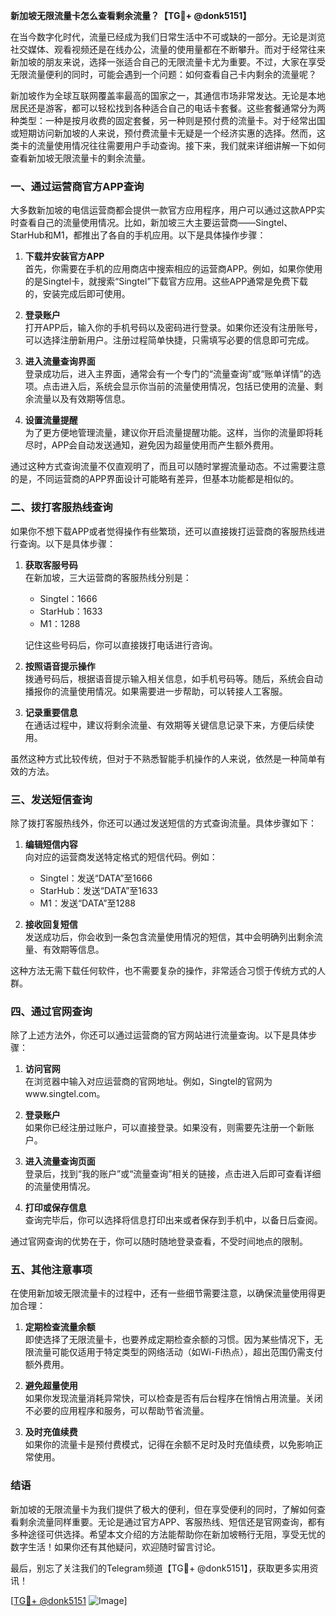 **新加坡无限流量卡怎么查看剩余流量？【TG💪+ @donk5151】**

在当今数字化时代，流量已经成为我们日常生活中不可或缺的一部分。无论是浏览社交媒体、观看视频还是在线办公，流量的使用量都在不断攀升。而对于经常往来新加坡的朋友来说，选择一张适合自己的无限流量卡尤为重要。不过，大家在享受无限流量便利的同时，可能会遇到一个问题：如何查看自己卡内剩余的流量呢？

新加坡作为全球互联网覆盖率最高的国家之一，其通信市场非常发达。无论是本地居民还是游客，都可以轻松找到各种适合自己的电话卡套餐。这些套餐通常分为两种类型：一种是按月收费的固定套餐，另一种则是预付费的流量卡。对于经常出国或短期访问新加坡的人来说，预付费流量卡无疑是一个经济实惠的选择。然而，这类卡的流量使用情况往往需要用户手动查询。接下来，我们就来详细讲解一下如何查看新加坡无限流量卡的剩余流量。

### **一、通过运营商官方APP查询**

大多数新加坡的电信运营商都会提供一款官方应用程序，用户可以通过这款APP实时查看自己的流量使用情况。比如，新加坡三大主要运营商——Singtel、StarHub和M1，都推出了各自的手机应用。以下是具体操作步骤：

1. **下载并安装官方APP**  
   首先，你需要在手机的应用商店中搜索相应的运营商APP。例如，如果你使用的是Singtel卡，就搜索“Singtel”下载官方应用。这些APP通常是免费下载的，安装完成后即可使用。

2. **登录账户**  
   打开APP后，输入你的手机号码以及密码进行登录。如果你还没有注册账号，可以选择注册新用户。注册过程简单快捷，只需填写必要的信息即可完成。

3. **进入流量查询界面**  
   登录成功后，进入主界面，通常会有一个专门的“流量查询”或“账单详情”的选项。点击进入后，系统会显示你当前的流量使用情况，包括已使用的流量、剩余流量以及有效期等信息。

4. **设置流量提醒**  
   为了更方便地管理流量，建议你开启流量提醒功能。这样，当你的流量即将耗尽时，APP会自动发送通知，避免因为超量使用而产生额外费用。

通过这种方式查询流量不仅直观明了，而且可以随时掌握流量动态。不过需要注意的是，不同运营商的APP界面设计可能略有差异，但基本功能都是相似的。

### **二、拨打客服热线查询**

如果你不想下载APP或者觉得操作有些繁琐，还可以直接拨打运营商的客服热线进行查询。以下是具体步骤：

1. **获取客服号码**  
   在新加坡，三大运营商的客服热线分别是：
   - Singtel：1666  
   - StarHub：1633  
   - M1：1288  

   记住这些号码后，你可以直接拨打电话进行咨询。

2. **按照语音提示操作**  
   拨通号码后，根据语音提示输入相关信息，如手机号码等。随后，系统会自动播报你的流量使用情况。如果需要进一步帮助，可以转接人工客服。

3. **记录重要信息**  
   在通话过程中，建议将剩余流量、有效期等关键信息记录下来，方便后续使用。

虽然这种方式比较传统，但对于不熟悉智能手机操作的人来说，依然是一种简单有效的方法。

### **三、发送短信查询**

除了拨打客服热线外，你还可以通过发送短信的方式查询流量。具体步骤如下：

1. **编辑短信内容**  
   向对应的运营商发送特定格式的短信代码。例如：
   - Singtel：发送“DATA”至1666  
   - StarHub：发送“DATA”至1633  
   - M1：发送“DATA”至1288  

2. **接收回复短信**  
   发送成功后，你会收到一条包含流量使用情况的短信，其中会明确列出剩余流量、有效期等信息。

这种方法无需下载任何软件，也不需要复杂的操作，非常适合习惯于传统方式的人群。

### **四、通过官网查询**

除了上述方法外，你还可以通过运营商的官方网站进行流量查询。以下是具体步骤：

1. **访问官网**  
   在浏览器中输入对应运营商的官网地址。例如，Singtel的官网为www.singtel.com。

2. **登录账户**  
   如果你已经注册过账户，可以直接登录。如果没有，则需要先注册一个新账户。

3. **进入流量查询页面**  
   登录后，找到“我的账户”或“流量查询”相关的链接，点击进入后即可查看详细的流量使用情况。

4. **打印或保存信息**  
   查询完毕后，你可以选择将信息打印出来或者保存到手机中，以备日后查阅。

通过官网查询的优势在于，你可以随时随地登录查看，不受时间地点的限制。

### **五、其他注意事项**

在使用新加坡无限流量卡的过程中，还有一些细节需要注意，以确保流量使用得更加合理：

1. **定期检查流量余额**  
   即使选择了无限流量卡，也要养成定期检查余额的习惯。因为某些情况下，无限流量可能仅适用于特定类型的网络活动（如Wi-Fi热点），超出范围仍需支付额外费用。

2. **避免超量使用**  
   如果你发现流量消耗异常快，可以检查是否有后台程序在悄悄占用流量。关闭不必要的应用程序和服务，可以帮助节省流量。

3. **及时充值续费**  
   如果你的流量卡是预付费模式，记得在余额不足时及时充值续费，以免影响正常使用。

### **结语**

新加坡的无限流量卡为我们提供了极大的便利，但在享受便利的同时，了解如何查看剩余流量同样重要。无论是通过官方APP、客服热线、短信还是官网查询，都有多种途径可供选择。希望本文介绍的方法能帮助你在新加坡畅行无阻，享受无忧的数字生活！如果你还有其他疑问，欢迎随时留言讨论。

最后，别忘了关注我们的Telegram频道【TG💪+ @donk5151】，获取更多实用资讯！ 

[[TG💪+ @donk5151](https://t.me/s/donk5151) ![Image](https://i.postimg.cc/rwNCRYN7/Snipaste-2025-04-30-17-27-05.png)]